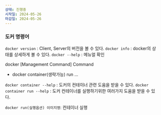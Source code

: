 ```yaml
---
상태: 진행중
시작일: 2024-05-26
마감일: 2024-05-26
---
```

### 도커 명령어
`docker version` : Client, Server의 버전을 볼 수 있다.
`docker info` : docker의 상태를 상세하게 볼 수 있다.
`docker --help` : 메뉴얼 확인

docker [Management Command] Command
- docker container(생략가능) run ...

`docker container --help` : 도커의  컨테이너 관련 도움을 받을 수 있다.
`docker container run --help` : 도커 컨테이너를 실행하기위한 여러가지 도움을 받을 수 있다.

`docker run(실행옵션) 이미지명`: 컨테이너 실행

